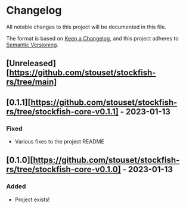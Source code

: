 # Changelog

All notable changes to this project will be documented in this file.

The format is based on [Keep a Changelog][keepachangelog], and this project
adheres to [Semantic Versioning][semver].

## [Unreleased][https://github.com/stouset/stockfish-rs/tree/main]

## [0.1.1][https://github.com/stouset/stockfish-rs/tree/stockfish-core-v0.1.1] - 2023-01-13

### Fixed

- Various fixes to the project README

## [0.1.0][https://github.com/stouset/stockfish-rs/tree/stockfish-core-v0.1.0] - 2023-01-13

### Added

- Project exists!

[keepachangelog]: https://keepachangelog.com/en/1.0.0/
[semver]:         https://semver.org/spec/v2.0.0.html
